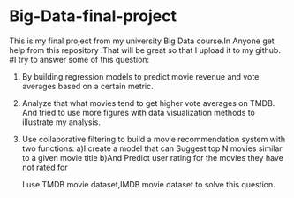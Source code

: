 # Big-Data-final-project
This is my final project from my university Big Data course.In Anyone get help from this repository .That will be great so that I upload it to my github.
#I try to answer some of this question:
   1) By building regression models to predict movie revenue and vote averages based on a certain metric.
   2) Analyze that what movies tend to get higher vote averages on TMDB. And tried  to use more figures with data visualization methods to illustrate my analysis.
   3) Use collaborative filtering to build a movie recommendation system with two functions:
       a)I create a model that can Suggest top N movies similar to a given movie title
       b)And Predict user rating for the movies they have not rated for

      I use TMDB movie dataset,IMDB movie dataset to solve this question.
